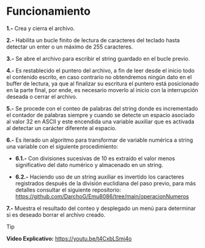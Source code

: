 # Funcionamiento

**1.-** Crea y cierra el archivo.

**2.-** Habilita un bucle finito de lectura de caracteres del teclado hasta detectar un enter o un máximo de 255 caracteres.

**3.-** Se abre el archivo para escribir el string guardado en el bucle previo.

**4.-** Es restablecido el puntero del archivo, a fin de leer desde el inicio todo el contenido escrito, en caso contrario no obtendremos ningún dato en el buffer de lectura, ya que al finalizar su escritura el puntero está posicionado en la parte final, por ende, es necesario moverlo al inicio con la interrupción deseada o cerrar el archivo.

**5.-** Se procede con el conteo de palabras del string donde es incrementado el contador de palabras siempre y cuando se detecte un espacio asociado al valor 32 en ASCII y este encendida una variable auxiliar que es activada al detectar un carácter diferente al espacio.

**6.-** Es iterado un algoritmo para transformar de variable numérica a string una variable con el siguiente procedimiento:
  
  - **6.1.-** Con divisiones sucesivas de 10 es extraído el valor menos significativo del dato numérico y almacenado en un string. 
  
  - **6.2.-** Haciendo uso de un string auxiliar es invertido los caracteres registrados después de la división euclidiana del paso previo, para más detalles consultar el siguiente repositorio: https://github.com/DarchoG/Emu8086/tree/main/operacionNumeros 

**7.-** Muestra el resultado del conteo y desplegado un menú para determinar si es deseado borrar el archivo creado.

> [!TIP]
> **Video Explicativo:** https://youtu.be/t4CxbLSmj4o
